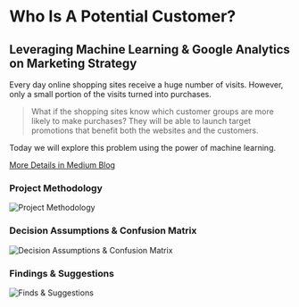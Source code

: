# Who Is A Potential Customer? 
## Leveraging Machine Learning & Google Analytics on Marketing Strategy

Every day online shopping sites receive a huge number of visits. However, only a small portion of the visits turned into purchases.
> What if the shopping sites know which customer groups are more likely to make purchases?
They will be able to launch target promotions that benefit both the websites and the customers. 

Today we will explore this problem using the power of machine learning. 

[More Details in Medium Blog](https://towardsdatascience.com/who-is-a-potential-customer-2d76af153f57?source=friends_link&sk=cd1a0ec53ccbeaece6235841c16f09e8)

### Project Methodology
![Project Methodology](https://github.com/guo-pei/who-is-a-potential-customer/blob/master/pirctures/Methodology.png)

### Decision Assumptions & Confusion Matrix
![Decision Assumptions & Confusion Matrix](https://github.com/guo-pei/who-is-a-potential-customer/blob/master/pirctures/confusion-matrix.png)

### Findings & Suggestions
![Finds & Suggestions](https://github.com/guo-pei/who-is-a-potential-customer/blob/master/pirctures/Results-Suggestions.png)
